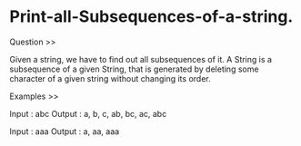 # Print-all-Subsequences-of-a-string.

Question >>

Given a string, we have to find out all subsequences of it. 
A String is a subsequence of a given String, that is generated by deleting some character of a given string without changing its order.

Examples >>

Input : abc
Output : a, b, c, ab, bc, ac, abc

Input : aaa
Output : a, aa, aaa

